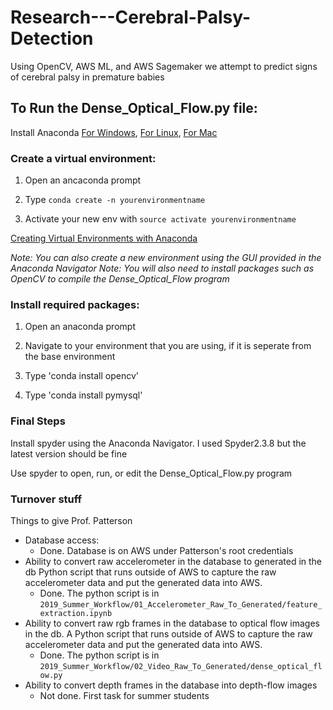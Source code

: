 # Research---Cerebral-Palsy-Detection
Using OpenCV, AWS ML, and AWS Sagemaker we attempt to predict signs of cerebral palsy in premature babies


## To Run the Dense_Optical_Flow.py file:

Install Anaconda [For Windows](https://docs.anaconda.com/anaconda/install/windows/),
                 [For Linux](https://docs.anaconda.com/anaconda/install/linux/),
                 [For Mac](https://docs.anaconda.com/anaconda/install/mac-os/)

### Create a virtual environment:

1. Open an ancaconda prompt
		
2. Type `conda create -n yourenvironmentname`
		
3. Activate your new env with `source activate yourenvironmentname`

[Creating Virtual Environments with Anaconda](https://uoa-eresearch.github.io/eresearch-cookbook/recipe/2014/11/20/conda/)

*Note: You can also create a new environment using the GUI provided in the Anaconda Navigator*
*Note: You will also need to install packages such as OpenCV to compile the Dense_Optical_Flow program*

### Install required packages:
1. Open an anaconda prompt

2. Navigate to your environment that you are using, if it is seperate from the base environment

3. Type 'conda install opencv'

4. Type 'conda install pymysql'


### Final Steps

Install spyder using the Anaconda Navigator. I used Spyder2.3.8 but the latest version should be fine

Use spyder to open, run, or edit the Dense_Optical_Flow.py program

### Turnover stuff

Things to give Prof. Patterson

* Database access:
	* Done. Database is on AWS under Patterson's root credentials
* Ability to convert raw accelerometer in the database to generated in the db Python script that runs outside of AWS to capture the raw accelerometer data and put the generated data into AWS.
	* Done. The python script is in `2019_Summer_Workflow/01_Accelerometer_Raw_To_Generated/feature_extraction.ipynb`
* Ability to convert raw rgb frames in the database to optical flow images in the db.  A Python script that runs outside of AWS to capture the raw accelerometer data and put the generated data into AWS.
	* Done. The python script is in `2019_Summer_Workflow/02_Video_Raw_To_Generated/dense_optical_flow.py`
* Ability to convert depth frames in the database into depth-flow images
	* Not done.  First task for summer students


		
